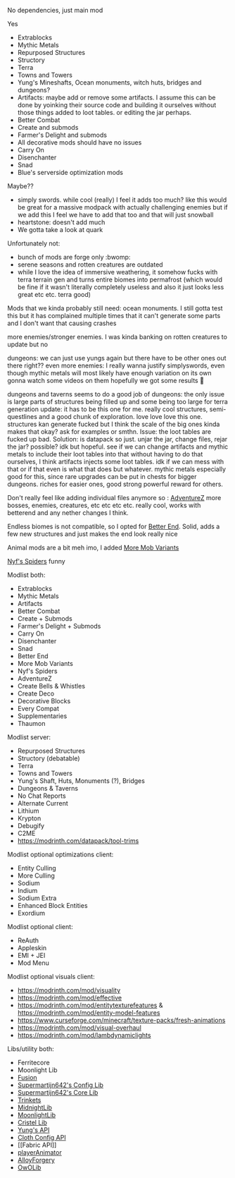  No dependencies, just main mod

Yes
- Extrablocks
- Mythic Metals
- Repurposed Structures
- Structory
- Terra
- Towns and Towers
- Yung's Mineshafts, Ocean monuments, witch huts, bridges and dungeons?
- Artifacts: maybe add or remove some artifacts. I assume this can be done by yoinking their source code and building it ourselves without those things added to loot tables. or editing the jar perhaps.
- Better Combat
- Create and submods
- Farmer's Delight and submods
- All decorative mods should have no issues
- Carry On
- Disenchanter
- Snad
- Blue's serverside optimization mods


Maybe??
- simply swords. while cool (really) I feel it adds too much? like this would be great for a massive modpack with actually challenging enemies but if we add this I feel we have to add that too and that will just snowball
- heartstone: doesn't add much
- We gotta take a look at quark

Unfortunately not:
- bunch of mods are forge only :bwomp:
- serene seasons and rotten creatures are outdated
- while I love the idea of immersive weathering, it somehow fucks with terra terrain gen and turns entire biomes into permafrost (which would be fine if it wasn't literally completely useless and also it just looks less great etc etc.  terra good)

Mods that we kinda probably still need: ocean monuments. I still gotta test this but it has complained multiple times that it can't generate some parts and I don't want that causing crashes

more enemies/stronger enemies. I was kinda banking on rotten creatures to update but no

dungeons: we can just use yungs again but there have to be other ones out there right??
even more enemies: I really wanna justify simplyswords, even though mythic metals will most likely have enough variation on its own
gonna watch some videos on them hopefully we got some results :pray:

dungeons and taverns seems to do a good job of dungeons: the only issue is large parts of structures being filled up and some being too large for terra generation
update: it has to be this one for me. really cool structures, semi-questlines and a good chunk of exploration. love love love this one. structures kan generate fucked but I think the scale of the big ones kinda makes that okay? ask for examples or smthn. Issue: the loot tables are fucked up bad. Solution: is datapack so just. unjar the jar, change files, rejar the jar? possible? idk but hopeful. see if we can change artifacts and mythic metals to include their loot tables into that without having to do that ourselves, I think artifacts injects some loot tables. idk if we can mess with that or if that even is what that does but whatever. 
mythic metals especially good for this, since rare upgrades can be put in chests for bigger dungeons. riches for easier ones, good strong powerful reward for others. 


Don't really feel like adding individual files anymore so :
[AdventureZ](https://www.curseforge.com/minecraft/mc-mods/adventurez) more bosses, enemies, creatures, etc etc etc etc. really cool, works with betterend and any nether changes I think. 

Endless biomes is not compatible, so I opted for [Better End](https://www.curseforge.com/minecraft/mc-mods/betterend/files/4971487). Solid, adds a few new structures and just makes the end look really nice

Animal mods are a bit meh imo, I added [More Mob Variants](https://modrinth.com/mod/more-mob-variants/version/1.2.2)

[Nyf's Spiders](https://modrinth.com/mod/nyfs-spiders/version/cmqFoINR) funny



Modlist both:
- Extrablocks
- Mythic Metals
- Artifacts
- Better Combat
- Create + Submods
- Farmer's Delight + Submods
- Carry On
- Disenchanter
- Snad
- Better End
- More Mob Variants
- Nyf's Spiders
- AdventureZ
- Create Bells & Whistles
- Create Deco
- Decorative Blocks
- Every Compat
- Supplementaries
- Thaumon

Modlist server:
- Repurposed Structures
- Structory (debatable)
- Terra
- Towns and Towers
- Yung's Shaft, Huts, Monuments (?), Bridges
- Dungeons & Taverns
- No Chat Reports
- Alternate Current
- Lithium
- Krypton
- Debugify
- C2ME
- https://modrinth.com/datapack/tool-trims

Modlist optional optimizations client:
-  Entity Culling
- More Culling
- Sodium
- Indium
- Sodium Extra
- Enhanced Block Entities
- Exordium

Modlist optional client:
- ReAuth
- Appleskin
- EMI + JEI
- Mod Menu

Modlist optional visuals client:
- https://modrinth.com/mod/visuality
- https://modrinth.com/mod/effective
- https://modrinth.com/mod/entitytexturefeatures & https://modrinth.com/mod/entity-model-features
- https://www.curseforge.com/minecraft/texture-packs/fresh-animations
- https://modrinth.com/mod/visual-overhaul
- https://modrinth.com/mod/lambdynamiclights


Libs/utility both:
- Ferritecore
- Moonlight Lib
- [Fusion](https://www.curseforge.com/minecraft/mc-mods/fusion-connected-textures)  
- [Supermartijn642's Config Lib](https://www.curseforge.com/minecraft/mc-mods/supermartijn642s-config-lib)  
- [Supermartijn642's Core Lib](https://www.curseforge.com/minecraft/mc-mods/supermartijn642s-core-lib)
- [Trinkets](https://www.curseforge.com/minecraft/mc-mods/trinkets)
- [MidnightLib](https://www.curseforge.com/minecraft/mc-mods/repurposed-structures-fabric/relations/dependencies)
- [MoonlightLib](https://www.curseforge.com/minecraft/mc-mods/selene)
- [Cristel Lib](https://www.curseforge.com/minecraft/mc-mods/cristel-lib)
- [Yung's API](https://www.curseforge.com/minecraft/mc-mods/yungs-api-fabric)
- [Cloth Config API](https://www.curseforge.com/minecraft/mc-mods/cloth-config)
- [[Fabric API]]
- [playerAnimator](https://www.curseforge.com/minecraft/mc-mods/playeranimator)
- [AlloyForgery](https://www.curseforge.com/minecraft/mc-mods/alloy-forgery)
- [OwOLib](https://www.curseforge.com/minecraft/mc-mods/owo-lib)


